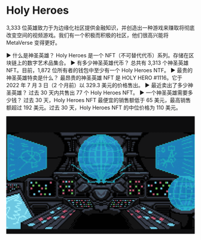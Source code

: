 # Holy Heroes

3,333 位英雄致力于为边缘化社区提供金融知识，并创造出一种游戏来赚取将彻底改变空间的视频游戏。我们有一个积极而积极的社区，他们很高兴能将 MetaVerse 变得更好。

▶ 什么是神圣英雄？
Holy Heroes 是一个 NFT（不可替代代币）系列。存储在区块链上的数字艺术品集合。
▶ 有多少神圣英雄代币？
总共有 3,313 个神圣英雄 NFT。目前，1,872 位所有者的钱包中至少有一个 Holy Heroes NTF。
▶ 最贵的神圣英雄特卖是什么？
最昂贵的神圣英雄 NFT 是 HOLY HERO #1116。它于 2022 年 7 月 3 日（2 个月前）以 329.3 美元的价格售出。
▶ 最近卖出了多少神圣英雄？
过去 30 天内共售出 77 个 Holy Heroes NFT。
▶ 一个神圣英雄需要多少钱？
过去 30 天，Holy Heroes NFT 最便宜的销售额低于 65 美元，最高销售额超过 192 美元。过去 30 天，Holy Heroes NFT 的中位价格为 110 美元。

![nft](01.png)
